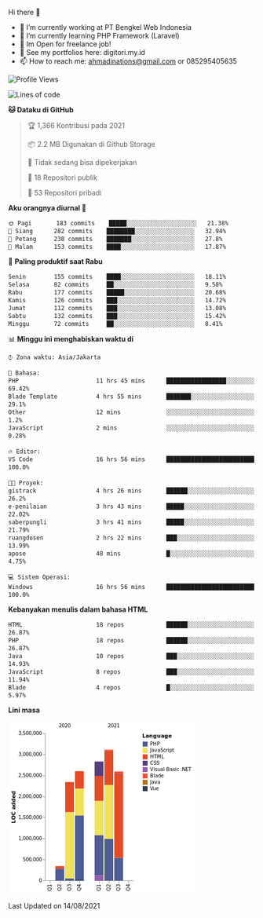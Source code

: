 Hi there 👋

- 🔭 I’m currently working at PT Bengkel Web Indonesia
- 🌱 I’m currently learning PHP Framework (Laravel)
- 📂 Im Open for freelance job!
- 🧷 See my portfolios here: digitori.my.id
- 📫 How to reach me: ahmadinations@gmail.com or 085295405635


<!--START_SECTION:waka-->
![Profile Views](http://img.shields.io/badge/Profil%20dilihat-0-blue)

![Lines of code](https://img.shields.io/badge/Sejak%20Hello%20World%20aku%20telah%20menulis-13.8%20million%20baris%20kode-blue)

**🐱 Dataku di GitHub** 

> 🏆 1,366 Kontribusi pada 2021
 > 
> 📦 2.2 MB Digunakan di Github Storage 
 > 
> 🚫 Tidak sedang bisa dipekerjakan
 > 
> 📜 18 Repositori publik 
 > 
> 🔑 53 Repositori pribadi  
 > 
**Aku orangnya diurnal 🐤** 

```text
🌞 Pagi       183 commits    █████░░░░░░░░░░░░░░░░░░░░   21.38% 
🌆 Siang      282 commits    ████████░░░░░░░░░░░░░░░░░   32.94% 
🌃 Petang     238 commits    ███████░░░░░░░░░░░░░░░░░░   27.8% 
🌙 Malam      153 commits    ████░░░░░░░░░░░░░░░░░░░░░   17.87%

```
📅 **Paling produktif saat Rabu** 

```text
Senin        155 commits    ████░░░░░░░░░░░░░░░░░░░░░   18.11% 
Selasa       82 commits     ██░░░░░░░░░░░░░░░░░░░░░░░   9.58% 
Rabu         177 commits    █████░░░░░░░░░░░░░░░░░░░░   20.68% 
Kamis        126 commits    ███░░░░░░░░░░░░░░░░░░░░░░   14.72% 
Jumat        112 commits    ███░░░░░░░░░░░░░░░░░░░░░░   13.08% 
Sabtu        132 commits    ███░░░░░░░░░░░░░░░░░░░░░░   15.42% 
Minggu       72 commits     ██░░░░░░░░░░░░░░░░░░░░░░░   8.41%

```


📊 **Minggu ini menghabiskan waktu di** 

```text
⌚︎ Zona waktu: Asia/Jakarta

💬 Bahasa: 
PHP                      11 hrs 45 mins      █████████████████░░░░░░░░   69.42% 
Blade Template           4 hrs 55 mins       ███████░░░░░░░░░░░░░░░░░░   29.1% 
Other                    12 mins             ░░░░░░░░░░░░░░░░░░░░░░░░░   1.2% 
JavaScript               2 mins              ░░░░░░░░░░░░░░░░░░░░░░░░░   0.28%

🔥 Editor: 
VS Code                  16 hrs 56 mins      █████████████████████████   100.0%

🐱‍💻 Proyek: 
gistrack                 4 hrs 26 mins       ██████░░░░░░░░░░░░░░░░░░░   26.2% 
e-penilaian              3 hrs 43 mins       █████░░░░░░░░░░░░░░░░░░░░   22.02% 
saberpungli              3 hrs 41 mins       █████░░░░░░░░░░░░░░░░░░░░   21.79% 
ruangdosen               2 hrs 22 mins       ███░░░░░░░░░░░░░░░░░░░░░░   13.99% 
apose                    48 mins             █░░░░░░░░░░░░░░░░░░░░░░░░   4.75%

💻 Sistem Operasi: 
Windows                  16 hrs 56 mins      █████████████████████████   100.0%

```

**Kebanyakan menulis dalam bahasa HTML** 

```text
HTML                     18 repos            ██████░░░░░░░░░░░░░░░░░░░   26.87% 
PHP                      18 repos            ██████░░░░░░░░░░░░░░░░░░░   26.87% 
Java                     10 repos            ███░░░░░░░░░░░░░░░░░░░░░░   14.93% 
JavaScript               8 repos             ███░░░░░░░░░░░░░░░░░░░░░░   11.94% 
Blade                    4 repos             █░░░░░░░░░░░░░░░░░░░░░░░░   5.97%

```


**Lini masa**

![Chart not found](https://raw.githubusercontent.com/MuhamadAhmadin/MuhamadAhmadin/master/charts/bar_graph.png) 


 Last Updated on 14/08/2021
<!--END_SECTION:waka-->
